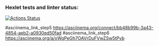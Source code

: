 ### Hexlet tests and linter status:
[![Actions Status](https://github.com/AyratKhalikov/python-project-49/workflows/hexlet-check/badge.svg)](https://github.com/AyratKhalikov/python-project-49/actions)

#asciinema_link_step5 https://asciinema.org/connect/bb48b99b-3a43-4854-aeb2-a0930ed50fad
#asciinema_link_step6 https://asciinema.org/a/xWgPeGh7OAVrDuFVwZSw5tPvb
